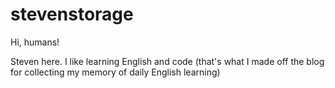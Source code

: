 # stevenstorage

Hi, humans!

Steven here. I like learning English and code (that's what I made off the blog for collecting my memory of daily English learning)
